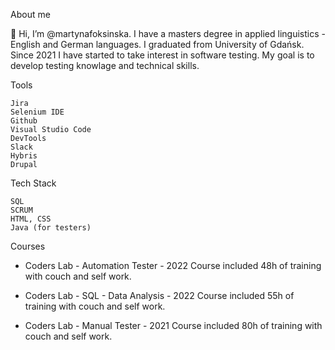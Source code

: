 About me

👋 Hi, I’m @martynafoksinska. I have a masters degree in applied linguistics - English and German languages. I graduated from University of Gdańsk. Since 2021 I have started to take interest in software testing. My goal is to develop testing knowlage and technical skills.

Tools

    Jira
    Selenium IDE
    Github
    Visual Studio Code
    DevTools
    Slack
    Hybris
    Drupal   
   
Tech Stack
   
    SQL   
    SCRUM
    HTML, CSS
    Java (for testers)
   
Courses

* Coders Lab - Automation Tester - 2022
      Course included 48h of training with couch and self work.
        
* Coders Lab - SQL - Data Analysis - 2022
      Course included 55h of training with couch and self work.
       
* Coders Lab - Manual Tester - 2021
      Course included 80h of training with couch and self work.
